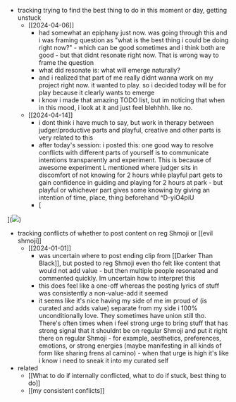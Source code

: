   * tracking trying to find the best thing to do in this moment or day, getting unstuck
    * [[2024-04-06]]
      * had somewhat an epiphany just now. was going through this and i was framing question as "what is the best thing i could be doing right now?" - which can be good sometimes and i think both are good - but that didnt resonate right now. That is wrong way to frame the question
      * what did resonate is: what will emerge naturally?
      * and i realized that part of me really didnt wanna work on my project right now. it wanted to play. so i decided today will be for play because it clearly wants to emerge
      * i know i made that amazing TODO list, but im noticing that when in this mood, i look at it and just feel blehhhh. like no.
    * [[2024-04-14]]
      * i dont think i have much to say, but work in therapy between judger/productive parts and playful, creative and other parts is very related to this
      * after today's session: i posted this: one good way to resolve conflicts with different parts of yourself is to communicate intentions transparently and experiment. This is because of awesome experiment L mentioned where judger sits in discomfort of not knowing for 2 hours while playful part gets to gain confidence in guiding and playing for 2 hours at park - but playful or whichever part gives some knowing by giving an intention of time, place, thing beforehand ^D-yiO4piU
      * [

](![](https://twitter.com/Shmojii/status/1779563444934520931))
  * tracking conflicts of whether to post content on reg Shmoji or [[evil shmoji]]
    * [[2024-01-01]]
      * was uncertain where to post ending clip from [[Darker Than Black]], but posted to reg Shmoji even tho felt like content that would not add value - but then multiple people resonated and commented quickly. Im uncertain how to interpret this
      * this does feel like a one-off whereas the posting lyrics of stuff was consistently a non-value-add it seemed
      * it seems like it's nice having my side of me im proud of (is curated and adds value) separate from my side i 100% unconditionally love. They sometimes have union still tho. There's often times when i feel strong urge to bring stuff that has strong signal that it shouldnt be on regular Shmoji and put it right there on regular Shmoji - for example, aesthetics, preferences, emotions, or strong energies (maybe manifesting in all kinds of form like sharing frens al camino) - when that urge is high it's like i know i need to sneak it into my curated self
  * related
    * [[What to do if internally conflicted, what to do if stuck, best thing to do]]
    * [[my consistent conflicts]]
